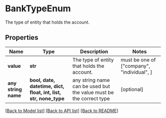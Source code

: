# BankTypeEnum

The type of entity that holds the account.

## Properties
Name | Type | Description | Notes
------------ | ------------- | ------------- | -------------
**value** | **str** | The type of entity that holds the account. |  must be one of ["company", "individual", ]
**any string name** | **bool, date, datetime, dict, float, int, list, str, none_type** | any string name can be used but the value must be the correct type | [optional]

[[Back to Model list]](../README.md#documentation-for-models) [[Back to API list]](../README.md#documentation-for-api-endpoints) [[Back to README]](../README.md)


